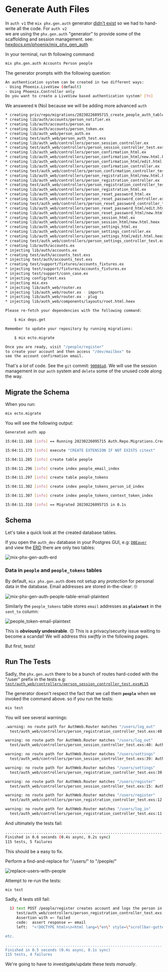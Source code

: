 # Generate Auth Files

In `auth v1` the `mix phx.gen.auth` generator 
[didn't exist](https://github.com/dwyl/auth/issues/207)
so we had to hand-write all the code. 
For `auth v2`  
we are using the `phx.gen.auth` "generator" 
to provide some of the scaffolding
and session management.
see:
[hexdocs.pm/phoenix/mix_phx_gen_auth](https://hexdocs.pm/phoenix/mix_phx_gen_auth.html)

In your terminal, run th following command: 

```sh
mix phx.gen.auth Accounts Person people
```

The generator prompts with the following question:

```sh
An authentication system can be created in two different ways:
- Using Phoenix.LiveView (default)
- Using Phoenix.Controller only
Do you want to create a LiveView based authentication system? [Yn]
```

We answered `N` (No) 
because we will be adding more advanced `auth` 

```sh
* creating priv/repo/migrations/20230226095715_create_people_auth_tables.exs
* creating lib/auth/accounts/person_notifier.ex
* creating lib/auth/accounts/person.ex
* creating lib/auth/accounts/person_token.ex
* creating lib/auth_web/person_auth.ex
* creating test/auth_web/person_auth_test.exs
* creating lib/auth_web/controllers/person_session_controller.ex
* creating test/auth_web/controllers/person_session_controller_test.exs
* creating lib/auth_web/controllers/person_confirmation_html.ex
* creating lib/auth_web/controllers/person_confirmation_html/new.html.heex
* creating lib/auth_web/controllers/person_confirmation_html/edit.html.heex
* creating lib/auth_web/controllers/person_confirmation_controller.ex
* creating test/auth_web/controllers/person_confirmation_controller_test.exs
* creating lib/auth_web/controllers/person_registration_html/new.html.heex
* creating lib/auth_web/controllers/person_registration_controller.ex
* creating test/auth_web/controllers/person_registration_controller_test.exs
* creating lib/auth_web/controllers/person_registration_html.ex
* creating lib/auth_web/controllers/person_reset_password_html.ex
* creating lib/auth_web/controllers/person_reset_password_controller.ex
* creating test/auth_web/controllers/person_reset_password_controller_test.exs
* creating lib/auth_web/controllers/person_reset_password_html/edit.html.heex
* creating lib/auth_web/controllers/person_reset_password_html/new.html.heex
* creating lib/auth_web/controllers/person_session_html.ex
* creating lib/auth_web/controllers/person_session_html/new.html.heex
* creating lib/auth_web/controllers/person_settings_html.ex
* creating lib/auth_web/controllers/person_settings_controller.ex
* creating lib/auth_web/controllers/person_settings_html/edit.html.heex
* creating test/auth_web/controllers/person_settings_controller_test.exs
* creating lib/auth/accounts.ex
* injecting lib/auth/accounts.ex
* creating test/auth/accounts_test.exs
* injecting test/auth/accounts_test.exs
* creating test/support/fixtures/accounts_fixtures.ex
* injecting test/support/fixtures/accounts_fixtures.ex
* injecting test/support/conn_case.ex
* injecting config/test.exs
* injecting mix.exs
* injecting lib/auth_web/router.ex
* injecting lib/auth_web/router.ex - imports
* injecting lib/auth_web/router.ex - plug
* injecting lib/auth_web/components/layouts/root.html.heex

Please re-fetch your dependencies with the following command:

    $ mix deps.get

Remember to update your repository by running migrations:

    $ mix ecto.migrate

Once you are ready, visit "/people/register"
to create your account and then access "/dev/mailbox" to
see the account confirmation email.
```

That's a _lot_ of code. 
See the `git` commit:
[`90086a8`](https://github.com/dwyl/auth/commit/90086a83c6968573f7d4c72b3882a247ac30112d).
We will use the session management 
in our `auth` system
and `delete` some of the unused code along the way. 


## Migrate the Schema

When you run:

```sh
mix ecto.migrate
```

You will see the following output:

```sh
Generated auth app

15:04:11.168 [info] == Running 20230226095715 Auth.Repo.Migrations.CreatePeopleAuthTables.change/0 forward

15:04:11.173 [info] execute "CREATE EXTENSION IF NOT EXISTS citext"

15:04:11.285 [info] create table people

15:04:11.296 [info] create index people_email_index

15:04:11.297 [info] create table people_tokens

15:04:11.302 [info] create index people_tokens_person_id_index

15:04:11.307 [info] create index people_tokens_context_token_index

15:04:11.310 [info] == Migrated 20230226095715 in 0.1s
```

## Schema

Let's take a quick look
at the created database tables.

If you open the `auth_dev` 
database in your Postgres GUI,
e.g:
[`DBEaver`](https://github.com/dwyl/learn-postgresql/issues/43) <br />
and view the 
[ERD](https://en.wikipedia.org/wiki/Entity%E2%80%93relationship_model)
there are only two tables:

![mix-phx-gen-auth-erd](https://user-images.githubusercontent.com/194400/223881258-be77ebdc-0114-4606-aac1-065f172b6727.png)


### Data in `people` and `people_tokens` tables

By default,
`mix phx.gen.auth` 
does not setup any _protection_ 
for personal data in the database.
Email addresses are stored in-the-clear: 🙄 

![mix-phx-gen-auth-people-table-email-plaintext](https://user-images.githubusercontent.com/194400/223880353-98597d83-cb9c-424d-bcb0-2121ecd743c0.png)

Similarly the `people_tokens` table stores `email` addresses as **`plaintext`** in the `sent_to` column:

![people_token-email-plaintext](https://user-images.githubusercontent.com/194400/223948397-6984b456-8612-492b-bb79-84442c8b4241.png)


This is **_obviously_ undesirable**. 🙃 
This is a privacy/security issue
waiting to become a scandal!
We will address this _swiftly_
in the following pages.

But first, tests!


## Run The Tests

Sadly, the `phx.gen.auth` 
there to be a bunch of routes 
hard-coded with the "/user" prefix in the tests
e.g: 
[`test/auth_web/controllers/person_session_controller_test.exs#L15`](https://github.com/dwyl/auth/blob/90086a83c6968573f7d4c72b3882a247ac30112d/test/auth_web/controllers/person_session_controller_test.exs#L15)

The generator doesn't respect 
the fact that we call them **`people`**
when we invoked the command above. 
so if you run the tests:

```sh
mix test
```

You will see several warnings:

```sh
.warning: no route path for AuthWeb.Router matches "/users/log_out"
  test/auth_web/controllers/person_registration_controller_test.exs:40: AuthWeb.PersonRegistrationControllerTest."test POST /people/register creates account and logs the person in"/1

warning: no route path for AuthWeb.Router matches "/users/log_out"
  test/auth_web/controllers/person_session_controller_test.exs:40: AuthWeb.PersonSessionControllerTest."test POST /people/log_in logs the person in"/1

warning: no route path for AuthWeb.Router matches "/users/settings"
  test/auth_web/controllers/person_session_controller_test.exs:39: AuthWeb.PersonSessionControllerTest."test POST /people/log_in logs the person in"/1

warning: no route path for AuthWeb.Router matches "/users/settings"
  test/auth_web/controllers/person_registration_controller_test.exs:39: AuthWeb.PersonRegistrationControllerTest."test POST /people/register creates account and logs the person in"/1

warning: no route path for AuthWeb.Router matches "/users/register"
  test/auth_web/controllers/person_session_controller_test.exs:15: AuthWeb.PersonSessionControllerTest."test GET /people/log_in renders log in page"/1

warning: no route path for AuthWeb.Router matches "/users/register"
  test/auth_web/controllers/person_registration_controller_test.exs:12: AuthWeb.PersonRegistrationControllerTest."test GET /people/register renders registration page"/1

warning: no route path for AuthWeb.Router matches "/users/log_in"
  test/auth_web/controllers/person_registration_controller_test.exs:11: AuthWeb.PersonRegistrationControllerTest."test GET /people/register renders registration page"/1
```

And ultimately the tests fail: 

```sh
...............................................................................
Finished in 0.6 seconds (0.4s async, 0.2s sync)
115 tests, 5 failures
```

This should be a easy to fix.

Perform a find-and-replace for "/users/" to "/people/"

![replace-users-with-people](https://user-images.githubusercontent.com/194400/223720287-98435204-8189-4baf-ab7b-a2a3f506b6dd.png)

Attempt to re-run the tests:

```sh
mix test
```

Sadly, 4 tests still fail:

```sh
  1) test POST /people/register creates account and logs the person in (AuthWeb.PersonRegistrationControllerTest)
     test/auth_web/controllers/person_registration_controller_test.exs:24
     Assertion with =~ failed
     code:  assert response =~ email
     left:  "<!DOCTYPE html>\n<html lang=\"en\" style=\"scrollbar-gutter: stable;\">\n  <head>\n etc.

etc.

.......................................................................
Finished in 0.5 seconds (0.4s async, 0.1s sync)
115 tests, 4 failures
```

We're going to have to investigate/update these tests _manually_.